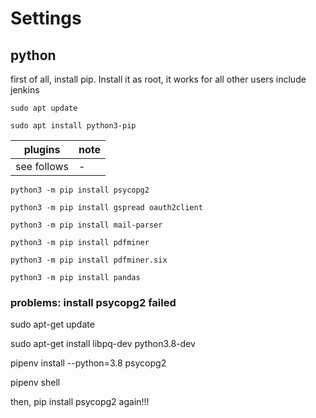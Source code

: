 # Settings

## python

first of all, install pip. Install it as root, it works for all other users include jenkins

``sudo apt update``

``sudo apt install python3-pip``

| plugins | note |
|---------|------|
| see follows | - |

``python3 -m pip install psycopg2``

``python3 -m pip install gspread oauth2client``

``python3 -m pip install mail-parser``

``python3 -m pip install pdfminer``

``python3 -m pip install pdfminer.six``

``python3 -m pip install pandas``

### problems: install psycopg2 failed

sudo apt-get update

sudo apt-get install libpq-dev python3.8-dev

pipenv install --python=3.8 psycopg2

pipenv shell

then, pip install psycopg2 again!!!
